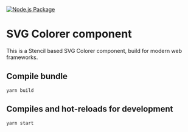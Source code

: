 [![Node.js Package](https://github.com/Aky22/svgcolorer/actions/workflows/npm-publish.yml/badge.svg)](https://github.com/Aky22/svgcolorer/actions/workflows/npm-publish.yml)

# SVG Colorer component

This is a Stencil based SVG Colorer component, build for modern web frameworks.

## Compile bundle
```
yarn build
```

## Compiles and hot-reloads for development
```
yarn start
```

